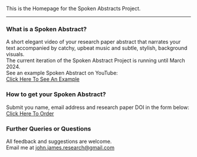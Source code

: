 
This is the Homepage for the Spoken Abstracts Project.

---
  

### What is a Spoken Abstract?
A short elegant video of your research paper abstract that narrates your text accompanied by catchy, upbeat music and subtle, stylish, background visuals.  
The current iteration of the Spoken Abstract Project is running until March 2024.  
See an example Spoken Abstract on YouTube:  
[Click Here To See An Example](TBC)

  
### How to get your Spoken Abstract?
Submit you name, email address and research paper DOI in the form below:  
[Click Here To Order](https://forms.gle/g5er3GAKAdrHHaqNA)

  
### Further Queries or Questions
All feedback and suggestions are welcome.  
Email me at john.james.research@gmail.com
